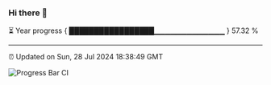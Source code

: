 ### Hi there 👋

⏳ Year progress { █████████████████▁▁▁▁▁▁▁▁▁▁▁▁▁ } 57.32 %

---

⏰ Updated on Sun, 28 Jul 2024 18:38:49 GMT

![Progress Bar CI](https://github.com/IshwaranRudhara/GIT-ACTION/workflows/Progress%20Bar%20CI/badge.svg)
